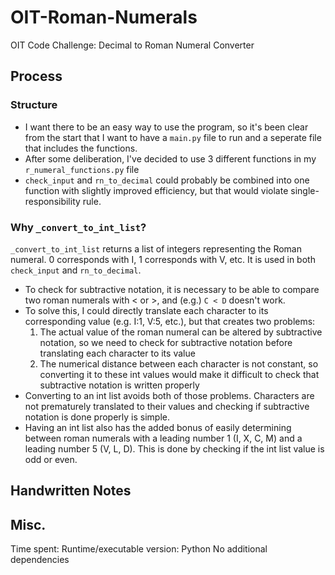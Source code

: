 # OIT-Roman-Numerals
OIT Code Challenge: Decimal to Roman Numeral Converter

## Process
### Structure
* I want there to be an easy way to use the program, so it's been clear from the start that I want to have a `main.py` file to run and a seperate file that includes the functions.
* After some deliberation, I've decided to use 3 different functions in my `r_numeral_functions.py` file
* `check_input` and `rn_to_decimal` could probably be combined into one function with slightly improved efficiency, but that would violate single-responsibility rule.
### Why `_convert_to_int_list`?
`_convert_to_int_list` returns a list of integers representing the Roman numeral. 0 corresponds with I, 1 corresponds with V, etc. It is used in both `check_input` and `rn_to_decimal`.
* To check for subtractive notation, it is necessary to be able to compare two roman numerals with < or >, and (e.g.) `C < D` doesn't work.
* To solve this, I could directly translate each character to its corresponding value (e.g. I:1, V:5, etc.), but that creates two problems:
    1. The actual value of the roman numeral can be altered by subtractive notation, so we need to check for subtractive notation before translating each character to its value
    2. The numerical distance between each character is not constant, so converting it to these int values would make it difficult to check that subtractive notation is written properly
* Converting to an int list avoids both of those problems. Characters are not prematurely translated to their values and checking if subtractive notation is done properly is simple.
* Having an int list also has the added bonus of easily determining between roman numerals with a leading number 1 (I, X, C, M) and a leading number 5 (V, L, D). This is done by checking if the int list value is odd or even.

## Handwritten Notes

## Misc.
Time spent:
Runtime/executable version: Python
No additional dependencies
